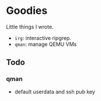 # Goodies
Little things I wrote.

- `irg`: interactive ripgrep. 
- `qman`: manage QEMU VMs

## Todo

### qman
- default userdata and ssh pub key
